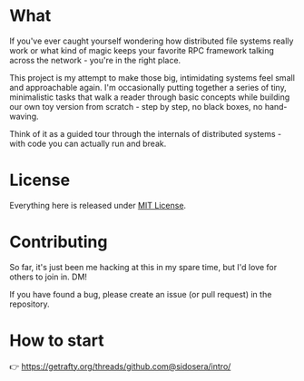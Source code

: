 # What
If you've ever caught yourself wondering how distributed file systems really work or what kind of magic keeps your favorite RPC framework talking across the network - you're in the right place.

This project is my attempt to make those big, intimidating systems feel small and approachable again. I'm occasionally putting together a series of tiny, minimalistic tasks that walk a reader through basic concepts while building our own toy version from scratch - step by step, no black boxes, no hand-waving.

Think of it as a guided tour through the internals of distributed systems - with code you can actually run and break.

# License
Everything here is released under [MIT License](https://github.com/getrafty-org/getrafty/blob/main/LICENSE).

# Contributing
So far, it's just been me hacking at this in my spare time, but I'd love for others to join in. DM! 

If you have found a bug, please create an issue (or pull request) in the repository.

# How to start
👉 https://getrafty.org/threads/github.com@sidosera/intro/